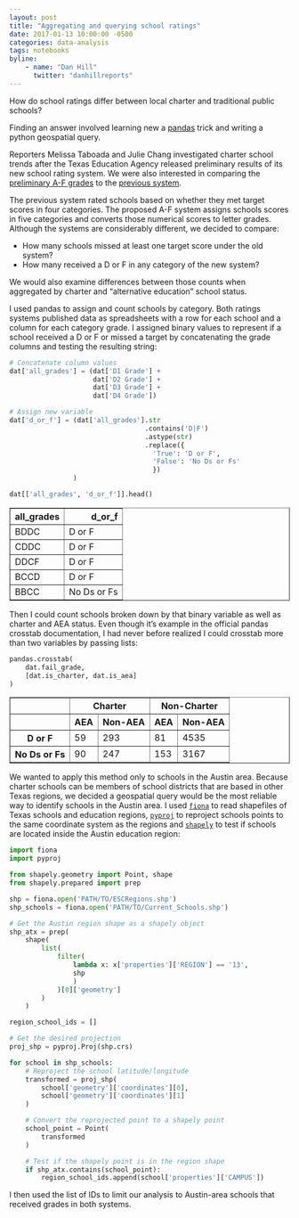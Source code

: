 ```yaml
---
layout: post
title: "Aggregating and querying school ratings"
date: 2017-01-13 10:00:00 -0500
categories: data-analysis
tags: notebooks
byline:
    - name: "Dan Hill"
      twitter: "danhillreports"
---
```


How do school ratings differ between local charter and traditional public schools?

Finding an answer involved learning new a [pandas](http://pandas.pydata.org/) trick and writing a python geospatial query.

Reporters Melissa Taboada and Julie Chang investigated charter school trends after the Texas Education Agency released preliminary results of its new school rating system. We were also interested in comparing the [preliminary A-F grades](http://www.mystatesman.com/news/local-education/texas-schools-and-districts-got-their-letter-grades-from-state/06y5h5VGHqhfgcAozpXh7I/) to the [previous system](http://www.statesman.com/news/local/four-austin-middle-schools-stumble-texas-education-ratings/N53OLKMxv8v6xvAe2kNARM/).

The previous system rated schools based on whether they met target scores in four categories. The proposed A-F system assigns schools scores in five categories and converts those numerical scores to letter grades. Although the systems are considerably different, we decided to compare:

- How many schools missed at least one target score under the old system?
- How many received a D or F in any category of the new system?

We would also examine differences between those counts when aggregated by charter and “alternative education” school status.

I used pandas to assign and count schools by category. Both ratings systems published data as spreadsheets with a row for each school and a column for each category grade. I assigned binary values to represent if a school received a D or F or missed a target by concatenating the grade columns and testing the resulting string:

``` python
# Concatenate column values
dat['all_grades'] = (dat['D1 Grade'] +
                     dat['D2 Grade'] +
                     dat['D3 Grade'] +
                     dat['D4 Grade'])

# Assign new variable
dat['d_or_f'] = (dat['all_grades'].str
                                  .contains('D|F')
                                  .astype(str)
                                  .replace({
                                    'True': 'D or F',
                                    'False': 'No Ds or Fs'
                                    })
                )

dat[['all_grades', 'd_or_f']].head()
```

<p>
<div>
<table border="1" class="data">
  <thead>
    <tr style="text-align: right;">
      <th>all_grades</th>
      <th>d_or_f</th>
    </tr>
  </thead>
  <tbody>
    <tr>
      <td>BDDC</td>
      <td>D or F</td>
    </tr>
    <tr>
      <td>CDDC</td>
      <td>D or F</td>
    </tr>
    <tr>
      <td>DDCF</td>
      <td>D or F</td>
    </tr>
    <tr>
      <td>BCCD</td>
      <td>D or F</td>
    </tr>
    <tr>
      <td>BBCC</td>
      <td>No Ds or Fs</td>
    </tr>
  </tbody>
</table>
</div>
</p>


Then I could count schools broken down by that binary variable as well as charter and AEA status. Even though it’s example in the official pandas crosstab documentation, I had never before realized I could crosstab more than two variables by passing lists:


```python
pandas.crosstab(
    dat.fail_grade,
    [dat.is_charter, dat.is_aea]
)
```

<p>
<div>
<table border="1" class="data">
  <thead>
    <tr>
      <th></th>
      <th colspan="2" halign="left">Charter</th>
      <th colspan="2" halign="left">Non-Charter</th>
    </tr>
    <tr>
      <th></th>
      <th class="num">AEA</th>
      <th class="num">Non-AEA</th>
      <th class="num">AEA</th>
      <th class="num">Non-AEA</th>
    </tr>
  </thead>
  <tbody>
    <tr>
      <th>D or F</th>
      <td class="num">59</td>
      <td class="num">293</td>
      <td class="num">81</td>
      <td class="num">4535</td>
    </tr>
    <tr>
      <th>No Ds or Fs</th>
      <td class="num">90</td>
      <td class="num">247</td>
      <td class="num">153</td>
      <td class="num">3167</td>
    </tr>
  </tbody>
</table>
</div>
</p>

We wanted to apply this method only to schools in the Austin area. Because charter schools can be members of school districts that are based in other Texas regions, we decided a geospatial query would be the most reliable way to identify schools in the Austin area. I used [`fiona`](http://toblerity.org/fiona/) to read shapefiles of Texas schools and education regions, [`pyproj`](https://jswhit.github.io/pyproj/) to reproject schools points to the same coordinate system as the regions and [`shapely`](http://toblerity.org/shapely/) to test if schools are located inside the Austin education region:

```python
import fiona
import pyproj

from shapely.geometry import Point, shape
from shapely.prepared import prep

shp = fiona.open('PATH/TO/ESCRegions.shp')
shp_schools = fiona.open('PATH/TO/Current_Schools.shp')

# Get the Austin region shape as a shapely object
shp_atx = prep(
    shape(
        list(
            filter(
                lambda x: x['properties']['REGION'] == '13',
                shp
                )
            )[0]['geometry']
        )
    )

region_school_ids = []

# Get the desired projection
proj_shp = pyproj.Proj(shp.crs)

for school in shp_schools:
    # Reproject the school latitude/longitude
    transformed = proj_shp(
        school['geometry']['coordinates'][0],
        school['geometry']['coordinates'][1]
    )

    # Convert the reprojected point to a shapely point
    school_point = Point(
        transformed
    )

    # Test if the shapely point is in the region shape
    if shp_atx.contains(school_point):
        region_school_ids.append(school['properties']['CAMPUS'])
```

I then used the list of IDs to limit our analysis to Austin-area schools that received grades in both systems.



